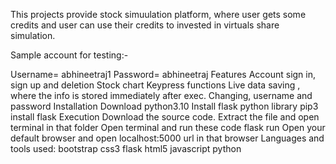 This projects provide stock simuulation platform, where user gets some credits and user can use their credits to invested in virtuals share simulation.

Sample account for testing:-

Username= abhineetraj1
Password= abhineetraj
Features
Account sign in, sign up and deletion
Stock chart
Keypress functions
Live data saving , where the info is stored immediately after exec.
Changing, username and password
Installation
Download python3.10
Install flask python library
pip3 install flask
Execution
Download the source code.
Extract the file and open terminal in that folder
Open terminal and run these code
flask run
Open your default browser and open localhost:5000 url in that browser
Languages and tools used:
bootstrap css3 flask html5 javascript python
